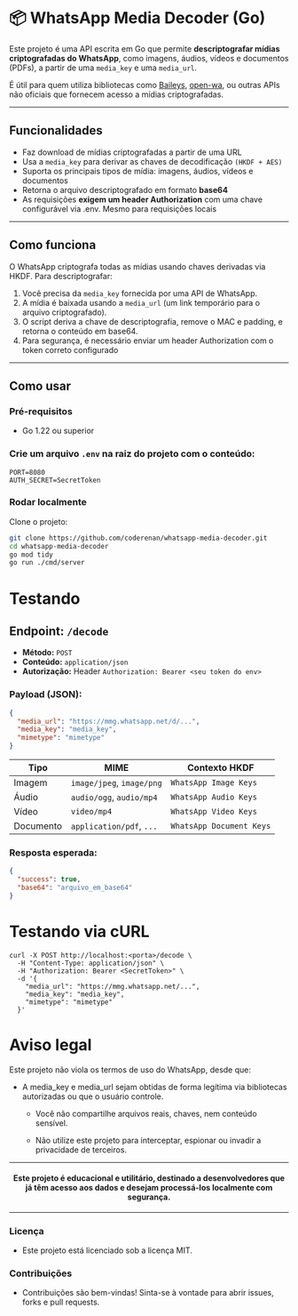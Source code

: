 # 📦 WhatsApp Media Decoder (Go)

Este projeto é uma API escrita em Go que permite **descriptografar mídias criptografadas do WhatsApp**, como imagens, áudios, vídeos e documentos (PDFs), a partir de uma `media_key` e uma `media_url`.

É útil para quem utiliza bibliotecas como [Baileys](https://github.com/adiwajshing/Baileys), [open-wa](https://openwa.dev), ou outras APIs não oficiais que fornecem acesso a mídias criptografadas.

---

## Funcionalidades

- Faz download de mídias criptografadas a partir de uma URL
- Usa a `media_key` para derivar as chaves de decodificação `(HKDF + AES)`
- Suporta os principais tipos de mídia: imagens, áudios, vídeos e documentos
- Retorna o arquivo descriptografado em formato **base64**
- As requisições **exigem um header Authorization** com uma chave configurável via .env. Mesmo para requisições locais


---

##  Como funciona

O WhatsApp criptografa todas as mídias usando chaves derivadas via HKDF. Para descriptografar:

1. Você precisa da `media_key` fornecida por uma API de WhatsApp.
2. A mídia é baixada usando a `media_url` (um link temporário para o arquivo criptografado).
3. O script deriva a chave de descriptografia, remove o MAC e padding, e retorna o conteúdo em base64.
4. Para segurança, é necessário enviar um header Authorization com o token correto configurado

---

## Como usar

### Pré-requisitos

- Go 1.22 ou superior

### Crie um arquivo `.env` na raiz do projeto com o conteúdo:
```
PORT=8080
AUTH_SECRET=SecretToken
```

### Rodar localmente

Clone o projeto:

```bash
git clone https://github.com/coderenan/whatsapp-media-decoder.git
cd whatsapp-media-decoder
go mod tidy
go run ./cmd/server
```

# Testando

## Endpoint: `/decode`

- **Método:** `POST`
- **Conteúdo:** `application/json`
- **Autorização:** Header `Authorization: Bearer <seu token do env>`

### Payload (JSON):

```json
{
  "media_url": "https://mmg.whatsapp.net/d/...",
  "media_key": "media_key",
  "mimetype": "mimetype"
}
```

| Tipo      | MIME                      | Contexto HKDF            |
| --------- | ------------------------- | ------------------------ |
| Imagem    | `image/jpeg`, `image/png` | `WhatsApp Image Keys`    |
| Áudio     | `audio/ogg`, `audio/mp4`  | `WhatsApp Audio Keys`    |
| Vídeo     | `video/mp4`               | `WhatsApp Video Keys`    |
| Documento | `application/pdf`, `...`  | `WhatsApp Document Keys` |

### Resposta esperada:
```json
{
  "success": true,
  "base64": "arquivo_em_base64"
}
```
# Testando via cURL
```
curl -X POST http://localhost:<porta>/decode \
  -H "Content-Type: application/json" \
  -H "Authorization: Bearer <SecretToken>" \
  -d '{
    "media_url": "https://mmg.whatsapp.net/...",
    "media_key": "media_key",
    "mimetype": "mimetype"
  }'

```
# Aviso legal
Este projeto não viola os termos de uso do WhatsApp, desde que:

- A media_key e media_url sejam obtidas de forma legítima via bibliotecas autorizadas ou que o usuário controle.

  - Você não compartilhe arquivos reais, chaves, nem conteúdo sensível.

  - Não utilize este projeto para interceptar, espionar ou invadir a privacidade de terceiros.

----
#### <center><b>Este projeto é educacional e utilitário, destinado a desenvolvedores que já têm acesso aos dados e desejam processá-los localmente com segurança.</b></center>
----
### Licença
- Este projeto está licenciado sob a licença MIT.

### Contribuições
- Contribuições são bem-vindas!
Sinta-se à vontade para abrir issues, forks e pull requests.
